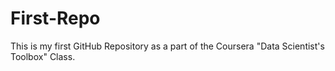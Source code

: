 # First-Repo
This is my first GitHub Repository as a part of the Coursera "Data Scientist's Toolbox" Class. 
